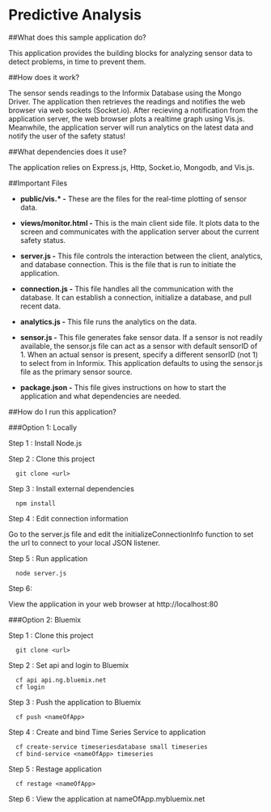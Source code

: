 

# Predictive Analysis

##What does this sample application do?

This application provides the building blocks for analyzing sensor data to detect problems, in time to prevent them.

##How does it work?

The sensor sends readings to the Informix Database using the Mongo Driver. The application then retrieves the readings and notifies the web browser via web sockets (Socket.io). After recieving a notification from the application server, the web browser plots a realtime graph using Vis.js. Meanwhile, the application server will run analytics on the latest data and notify the user of the safety status!

##What dependencies does it use?

The application relies on Express.js, Http, Socket.io, Mongodb, and Vis.js.

##Important Files

* __public/vis.* -__ These are the files for the real-time plotting of sensor data.

* __views/monitor.html -__ This is the main client side file. It plots data to the screen and communicates with the application server about the current safety status.

* __server.js -__ This file controls the interaction between the client, analytics, and database connection. This is the file that is run to initiate the application.

* __connection.js -__ This file handles all the communication with the database. It can establish a connection, initialize a database, and pull recent data.

* __analytics.js -__ This file runs the analytics on the data.

* __sensor.js -__ This file generates fake sensor data. If a sensor is not readily available, the sensor.js file can act as a sensor with default sensorID of 1. When an actual sensor is present, specify a different sensorID (not 1) to select from in Informix. This application defaults to using the sensor.js file as the primary sensor source.

* __package.json -__ This file gives instructions on how to start the application and what dependencies are needed.

##How do I run this application?

###Option 1: Locally

Step 1 : Install Node.js

Step 2 : Clone this project

```
  git clone <url>
``` 

Step 3 : Install external dependencies

```
  npm install
```

Step 4 : Edit connection information

Go to the server.js file and edit the initializeConnectionInfo function to set the url to connect to your local JSON listener.

Step 5 : Run application

```
  node server.js
```

Step 6: 

View the application in your web browser at http://localhost:80

###Option 2: Bluemix

Step 1 : Clone this project

```
  git clone <url>
``` 

Step 2 : Set api and login to Bluemix

```
  cf api api.ng.bluemix.net
  cf login
```

Step 3 : Push the application to Bluemix

```
  cf push <nameOfApp>
```

Step 4 : Create and bind Time Series Service to application

```
  cf create-service timeseriesdatabase small timeseries
  cf bind-service <nameOfApp> timeseries
```

Step 5 : Restage application

```
  cf restage <nameOfApp>
```

Step 6 : View the application at nameOfApp.mybluemix.net
